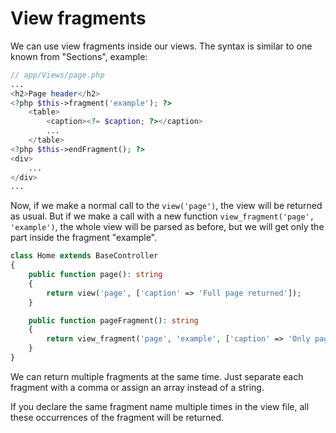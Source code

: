 # View fragments

We can use view fragments inside our views. The syntax is similar to one known from "Sections", example:

```php
// app/Views/page.php
...
<h2>Page header</h2>
<?php $this->fragment('example'); ?>
    <table>
        <caption><?= $caption; ?></caption>
        ...
    </table>
<?php $this->endFragment(); ?>
<div>
    ...
</div>
...
```

Now, if we make a normal call to the `view('page')`, the view will be returned as usual.
But if we make a call with a new function `view_fragment('page', 'example')`,
the whole view will be parsed as before, but we will get only the part inside the fragment "example".

```php
class Home extends BaseController
{
    public function page(): string
    {
        return view('page', ['caption' => 'Full page returned']);
    }

    public function pageFragment(): string
    {
        return view_fragment('page', 'example', ['caption' => 'Only page fragment returned']);
    }
}
```

We can return multiple fragments at the same time. Just separate each fragment with a comma or assign an array
instead of a string.

If you declare the same fragment name multiple times in the view file, all these occurrences of the fragment will be returned.

